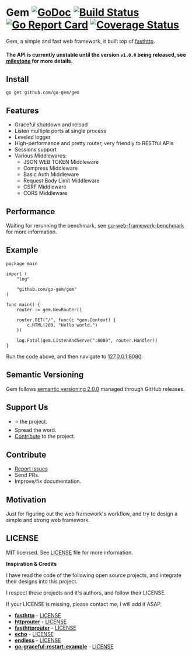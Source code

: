 # Gem [![GoDoc](https://godoc.org/github.com/go-gem/gem?status.svg)](https://godoc.org/github.com/go-gem/gem) [![Build Status](https://travis-ci.org/go-gem/gem.svg?branch=master)](https://travis-ci.org/go-gem/gem) [![Go Report Card](https://goreportcard.com/badge/github.com/go-gem/gem)](https://goreportcard.com/report/github.com/go-gem/gem) [![Coverage Status](https://coveralls.io/repos/github/go-gem/gem/badge.svg?branch=master)](https://coveralls.io/github/go-gem/gem?branch=master)

Gem, a simple and fast web framework, it built top of [fasthttp](https://github.com/valyala/fasthttp).

#### The API is currently unstable until the version `v1.0.0` being released, see [milestone](https://github.com/go-gem/gem/milestone/1) for more details.

## Install

```
go get github.com/go-gem/gem
```


## Features

- Graceful shutdown and reload
- Listen multiple ports at single process
- Leveled logger
- High-performance and pretty router, very friendly to RESTful APIs
- Sessions support
- Various Middlewares:
    - JSON WEB TOKEN Middleware
    - Compress Middleware
    - Basic Auth Middleware
    - Request Body Limit Middleware
    - CSRF Middleware
    - CORS Middleware

## Performance

Waiting for rerunning the benchmark, see [go-web-framework-benchmark](https://github.com/smallnest/go-web-framework-benchmark) for more information.


## Example

```
package main

import (
	"log"

	"github.com/go-gem/gem"
)

func main() {
	router := gem.NewRouter()

	router.GET("/", func(c *gem.Context) {
		c.HTML(200, "Hello world.")
	})

	log.Fatal(gem.ListenAndServe(":8080", router.Handler))
}
```

Run the code above, and then navigate to [127.0.0.1:8080](http://127.0.0.1:8080).
 

## Semantic Versioning

Gem follows [semantic versioning 2.0.0](http://semver.org/) managed through GitHub releases.


## Support Us

- :star: the project.
- Spread the word.
- [Contribute](#contribute) to the project.


## Contribute

- [Report issues](https://github.com/go-gem/gem/issues/new)
- Send PRs.
- Improve/fix documentation.


## Motivation

Just for figuring out the web framework's workflow, and try to design a simple and strong web framework.


## LICENSE

MIT licensed. See [LICENSE](LICENSE) file for more information.

**Inspiration & Credits**

I have read the code of the following open source projects, and integrate their designs into this project.

I respect these projects and it's authors, and follow their LICENSE.

If your LICENSE is missing, please contact me, I will add it ASAP.

- [**fasthttp**](https://github.com/valyala/fasthttp) - [LICENSE](https://github.com/valyala/fasthttp/blob/master/LICENSE)
- [**httprouter**](https://github.com/julienschmidt/httprouter) - [LICENSE](https://github.com/julienschmidt/httprouter/blob/master/LICENSE)
- [**fasthttprouter**](https://github.com/buaazp/fasthttprouter) - [LICENSE](https://github.com/buaazp/fasthttprouter/blob/master/LICENSE)
- [**echo**](https://github.com/labstack/echo) - [LICENSE](https://github.com/labstack/echo/blob/master/LICENSE)
- [**endless**](https://github.com/fvbock/endless) - [LICENSE](https://github.com/fvbock/endless/blob/master/LICENSE)
- [**go-graceful-restart-example**](https://github.com/Scalingo/go-graceful-restart-example) - [LICENSE](https://github.com/Scalingo/go-graceful-restart-example/blob/master/LICENSE)